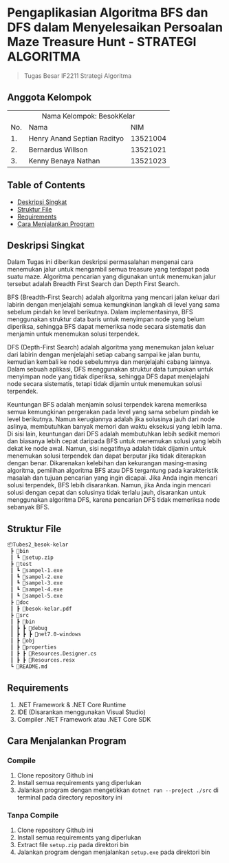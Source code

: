 # Pengaplikasian Algoritma BFS dan DFS dalam Menyelesaikan Persoalan Maze Treasure Hunt - STRATEGI ALGORITMA
> Tugas Besar IF2211 Strategi Algoritma
## Anggota Kelompok
<table>
    <tr>
        <td colspan="3", align = "center"><center>Nama Kelompok: BesokKelar</center></td>
    </tr>
    <tr>
        <td>No.</td>
        <td>Nama</td>
        <td>NIM</td>
    </tr>
    <tr>
        <td>1.</td>
        <td>Henry Anand Septian Radityo</td>
        <td>13521004</td>
    </tr>
    <tr>
        <td>2.</td>
        <td>Bernardus Willson</td>
        <td>13521021</td>
    </tr>
    <tr>
        <td>3.</td>
        <td>Kenny Benaya Nathan</td>
        <td>13521023</td>
</table>

## Table of Contents
* [Deskripsi Singkat](#deskripsi-singkat)
* [Struktur File](#struktur-file)
* [Requirements](#requirements)
* [Cara Menjalankan Program](#cara-menjalankan-program)

## Deskripsi Singkat 
Dalam Tugas ini diberikan deskripsi permasalahan mengenai cara menemukan jalur untuk mengambil semua treasure yang terdapat pada suatu maze. Algoritma pencarian yang digunakan untuk menemukan jalur tersebut adalah Breadth First Search dan Depth First Search.

BFS (Breadth-First Search) adalah algoritma yang mencari jalan keluar dari labirin dengan menjelajahi semua kemungkinan langkah di level yang sama sebelum pindah ke level berikutnya. Dalam implementasinya, BFS menggunakan struktur data baris untuk menyimpan node yang belum diperiksa, sehingga BFS dapat memeriksa node secara sistematis dan menjamin untuk menemukan solusi terpendek.  

DFS (Depth-First Search) adalah algoritma yang menemukan jalan keluar dari labirin dengan menjelajahi setiap cabang sampai ke jalan buntu, kemudian kembali ke node sebelumnya dan menjelajahi cabang lainnya. Dalam sebuah aplikasi, DFS menggunakan struktur data tumpukan untuk menyimpan node yang tidak diperiksa, sehingga DFS dapat menjelajahi node secara sistematis, tetapi tidak dijamin untuk menemukan solusi terpendek. 

Keuntungan BFS adalah menjamin  solusi terpendek karena  memeriksa semua kemungkinan pergerakan pada level yang sama sebelum pindah ke level berikutnya. Namun kerugiannya adalah jika solusinya jauh dari node aslinya, membutuhkan banyak memori dan waktu eksekusi yang lebih lama. Di sisi lain, keuntungan dari DFS adalah membutuhkan lebih sedikit memori dan biasanya lebih cepat daripada BFS untuk menemukan solusi yang lebih dekat ke node awal. Namun, sisi negatifnya adalah tidak dijamin untuk menemukan solusi terpendek dan dapat berputar jika tidak diterapkan dengan benar. Dikarenakan kelebihan dan kekurangan  masing-masing algoritma,  pemilihan algoritma BFS atau DFS tergantung pada karakteristik masalah dan tujuan pencarian yang ingin dicapai. Jika Anda ingin mencari solusi terpendek,  BFS lebih disarankan. Namun, jika Anda ingin mencari solusi dengan cepat dan solusinya tidak terlalu jauh, disarankan untuk menggunakan algoritma DFS, karena pencarian  DFS tidak memeriksa node sebanyak  BFS.

## Struktur File
```bash
📦Tubes2_besok-kelar
 ┣ 📂bin
 ┃ ┗ 📜setup.zip
 ┣ 📂test
 ┃ ┗ 📜sampel-1.exe
 ┃ ┗ 📜sampel-2.exe
 ┃ ┗ 📜sampel-3.exe
 ┃ ┗ 📜sampel-4.exe
 ┃ ┗ 📜sampel-5.exe
 ┣ 📂doc
 ┃ ┣ 📜besok-kelar.pdf
 ┣ 📂src
 ┃ ┣ 📂bin
 ┃ ┣ ┣ 📂debug
 ┃ ┣ ┣ ┣ 📂net7.0-windows
 ┃ ┣ 📂obj
 ┃ ┣ 📂properties
 ┃ ┣ ┣ 📜Resources.Designer.cs
 ┃ ┣ ┣ 📜Resources.resx
 ┗ 📜README.md
 ```
 
 ## Requirements
 1. .NET Framework & .NET Core Runtime
 2. IDE (Disarankan menggunakan Visual Studio)
 3. Compiler .NET Framework atau .NET Core SDK
 
 ## Cara Menjalankan Program
 ### Compile
 1. Clone repository Github ini
 2. Install semua requirements yang diperlukan
 3. Jalankan program dengan mengetikkan `dotnet run --project ./src` di terminal pada directory repository ini
 ### Tanpa Compile
 1. Clone repository Github ini
 2. Install semua requirements yang diperlukan
 3. Extract file `setup.zip` pada direktori bin
 4. Jalankan program dengan menjalankan `setup.exe` pada direktori bin
 
